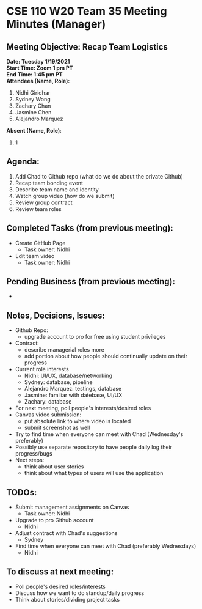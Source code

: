 # CSE 110 W20 Team 35 Meeting Minutes (Manager)

## Meeting Objective: Recap Team Logistics 

**Date: Tuesday 1/19/2021**  
**Start Time: Zoom 1 pm PT**  
**End Time: 1:45 pm PT**  
**Attendees (Name, Role):**  
1. Nidhi Giridhar
2. Sydney Wong
3. Zachary Chan
4. Jasmine Chen
5. Alejandro Marquez

**Absent (Name, Role)**:  
1. 1

## Agenda: 
  1. Add Chad to Github repo (what do we do about the private Github)
  2. Recap team bonding event
  3. Describe team name and identity
  4. Watch group video (how do we submit)
  5. Review group contract
  6. Review team roles

## Completed Tasks (from previous meeting):
  * Create GitHub Page
    * Task owner: Nidhi
  * Edit team video
    * Task owner: Nidhi

## Pending Business (from previous meeting):
  *

## Notes, Decisions, Issues: 
  * Github Repo:
    * upgrade account to pro for free using student privileges
  * Contract:
    * describe managerial roles more
    * add portion about how people should continually update on their progress
  * Current role interests
    * Nidhi: UI/UX, database/networking
    * Sydney: database, pipeline
    * Alejandro Marquez: testings, database
    * Jasmine: familiar with datebase, UI/UX
    * Zachary: database
  * For next meeting, poll people's interests/desired roles
  * Canvas video submission:
    * put absolute link to where video is located
    * submit screenshot as well
  * Try to find time when everyone can meet with Chad (Wednesday's preferably)
  * Possibly use separate repository to have people daily log their progress/bugs
  * Next steps:
    * think about user stories
    * think about what types of users will use the application

## TODOs: 
  * Submit management assignments on Canvas
    * Task owner: Nidhi
  * Upgrade to pro Github account
    * Nidhi
  * Adjust contract with Chad's suggestions
    * Sydney
  * Find time when everyone can meet with Chad (preferably Wednesdays)
    * Nidhi

## To discuss at next meeting:
  * Poll people's desired roles/interests
  * Discuss how we want to do standup/daily progress
  * Think about stories/dividing project tasks



  